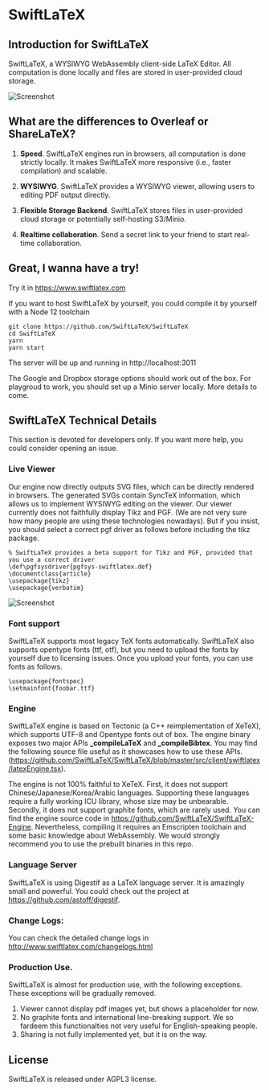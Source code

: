 # SwiftLaTeX

## Introduction for SwiftLaTeX

SwiftLaTeX, a WYSIWYG WebAssembly client-side LaTeX Editor. All computation is done locally and files are stored in user-provided cloud storage. 

![Screenshot](https://www.swiftlatex.com/images/screenshot-light.png)

## What are the differences to Overleaf or ShareLaTeX?

1. __Speed__. SwiftLaTeX engines run in browsers, all computation is done strictly locally. It makes SwiftLaTeX more responsive (i.e., faster compilation) and scalable.

2. __WYSIWYG__. SwiftLaTeX provides a WYSIWYG viewer, allowing users to editing PDF output directly.

3. __Flexible Storage Backend__. SwiftLaTeX stores files in user-provided cloud storage or potentially self-hosting S3/Minio. 

4. __Realtime collaboration__. Send a secret link to your friend to start real-time collaboration. 

## Great, I wanna have a try!
Try it in https://www.swiftlatex.com

If you want to host SwiftLaTeX by yourself, you could compile it by yourself with a Node 12 toolchain

```
git clone https://github.com/SwiftLaTeX/SwiftLaTeX
cd SwiftLaTeX
yarn
yarn start
```
The server will be up and running in http://localhost:3011

The Google and Dropbox storage options should work out of the box. For playgroud to work, you should set up a Minio server locally. More details to come.

## SwiftLaTeX Technical Details
This section is devoted for developers only. If you want more help, you could consider opening an issue.

### Live Viewer
Our engine now directly outputs SVG files, which can be directly rendered in browsers.
The generated SVGs contain SyncTeX information, which allows us to implement WYSIWYG editing on the viewer.
Our viewer currently does not faithfully display Tikz and PGF. (We are not very sure how many people are using these technologies nowadays). But if you insist, you should select a correct pgf driver as follows before including the tikz package. 
```
% SwiftLaTeX provides a beta support for Tikz and PGF, provided that you use a correct driver
\def\pgfsysdriver{pgfsys-swiftlatex.def}
\documentclass{article}
\usepackage{tikz}
\usepackage{verbatim}
```
![Screenshot](https://s3.swiftlatex.com/swiftlatex2/9FSa0rkYnHCWlA9ThUbeUYWKyE2A4yrK/asset/cn9tf1YLHmlocalhost_3011_editor.html_p_3D0KaL0q7np8(iPad_20Pro)_20(2).png)


### Font support
SwiftLaTeX supports most legacy TeX fonts automatically. 
SwiftLaTeX also supports opentype fonts (ttf, otf), but you need to upload the fonts by yourself due to licensing issues. Once you upload your fonts, you can use fonts as follows.
```
\usepackage{fontspec}
\setmainfont{foobar.ttf} 
```

### Engine 
SwiftLaTeX engine is based on Tectonic (a C++ reimplementation of XeTeX), which supports UTF-8 and Opentype fonts out of box. 
The engine binary exposes two major APIs **_compileLaTeX** and **_compileBibtex**.
You may find the following source file useful as it showcases how to use these APIs.
(https://github.com/SwiftLaTeX/SwiftLaTeX/blob/master/src/client/swiftlatex/latexEngine.tsx). 

The engine is not 100% faithful to XeTeX. 
First, it does not support Chinese/Japanese/Korea/Arabic languages.
Supporting these languages require a fully working ICU library, whose size may be unbearable.
Secondly, it does not support graphite fonts, which are rarely used.
You can find the engine source code in https://github.com/SwiftLaTeX/SwiftLaTeX-Engine. Nevertheless, compiling it requires an Emscripten toolchain and some basic knowledge about WebAssembly. We would strongly recommend you to use the prebuilt binaries in this repo. 

### Language Server
SwiftLaTeX is using Digestif as a LaTeX language server. It is amazingly small and powerful. You could check out the project at https://github.com/astoff/digestif.

### Change Logs:
You can check the detailed change logs in http://www.swiftlatex.com/changelogs.html

### Production Use.
SwiftLaTeX is almost for production use, with the following exceptions. These exceptions will be gradually removed.
1. Viewer cannot display pdf images yet, but shows a placeholder for now.
2. No graphite fonts and international line-breaking support. We so fardeem this functionalties not very useful for English-speaking people. 
3. Sharing is not fully implemented yet, but it is on the way. 
 
## License

SwiftLaTeX is released under AGPL3 license. 
